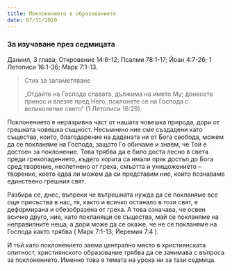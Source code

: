 ```yaml
---
title: Поклонението в образованието
date: 07/11/2020
---
```


### За изучаване през седмицата
Даниил, 3 глава; Откровение 14:6-12; Псалми 78:1-17; Йоан 4:7-26; 1 Летописи 16:1-36; Марк 7:1-13.

> <p>Стих за запаметяване</p>
> „Отдайте на Господа славата, дължима на името Му; донесете принос и влезте пред Него; поклонете се на Господа с великолепие свято“ (1 Летописи 16:29).

Поклонението е неразривна част от нашата човешка природа, дори от грешната човешка същност. Несъмнено ние сме създадени като същества, които, благодарение на дадената ни от Бога свобода, можем да се покланяме на Господа, защото Го обичаме и знаем, че Той е достоен за поклонение. Това трябва да е било доста лесно в света преди грехопадението, където хората са имали пряк достъп до Бога сред творение, неопетнено от греха, смъртта и унищожението – творение, което едва ли можем да си представим ние, които познаваме единствено грешния свят.

Разбира се, днес, въпреки че вътрешната нужда да се покланяме все още присъства в нас, тя, както и всичко останало в този свят, е деформирана и обезобразена от греха. А това означава, че освен всичко друго, ние, като покланящи се същества, май се покланяме на неправилните неща, а дори може да се окаже, че не се покланяме на Господа както трябва ( Марк 7:1-13; Йеремия 7:4 ).

И тъй като поклонението заема централно място в християнската опитност, християнското образование трябва да се занимава с въпроса за поклонението. Именно това е темата на урока ни за тази седмица.